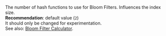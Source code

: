 <!--
SPDX-FileCopyrightText: 2006-2025 Knut Reinert & Freie Universität Berlin
SPDX-FileCopyrightText: 2016-2025 Knut Reinert & MPI für molekulare Genetik
SPDX-License-Identifier: CC-BY-4.0
-->

The number of hash functions to use for Bloom Filters. Influences the index size.<br>
**Recommendation**: default value (`2`)<br>
It should only be changed for experimentation.<br>
See also: [Bloom Filter Calculator](https://hur.st/bloomfilter/).
